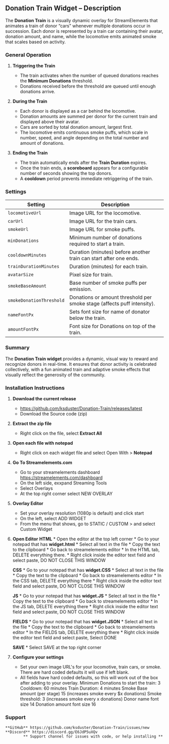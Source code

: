 ## Donation Train Widget – Description

The **Donation Train** is a visually dynamic overlay for StreamElements that animates a train of donor “cars” whenever multiple donations occur in succession. Each donor is represented by a train car containing their avatar, donation amount, and name, while the locomotive emits animated smoke that scales based on activity.

### General Operation

1. **Triggering the Train**

   * The train activates when the number of queued donations reaches the **Minimum Donations** threshold.
   * Donations received before the threshold are queued until enough donations arrive.

2. **During the Train**

   * Each donor is displayed as a car behind the locomotive.
   * Donation amounts are summed per donor for the current train and displayed above their avatar.
   * Cars are sorted by total donation amount, largest first.
   * The locomotive emits continuous smoke puffs, which scale in number, speed, and angle depending on the total number and amount of donations.

3. **Ending the Train**

   * The train automatically ends after the **Train Duration** expires.
   * Once the train ends, a **scoreboard** appears for a configurable number of seconds showing the top donors.
   * A **cooldown** period prevents immediate retriggering of the train.

### Settings

| Setting                  | Description                                                             |
| ------------------------ | ----------------------------------------------------------------------- |
| `locomotiveUrl`          | Image URL for the locomotive.                                           |
| `carUrl`                 | Image URL for the train cars.                                           |
| `smokeUrl`               | Image URL for smoke puffs.                                              |
| `minDonations`           | Minimum number of donations required to start a train.                  |
| `cooldownMinutes`        | Duration (minutes) before another train can start after one ends.       |
| `trainDurationMinutes`   | Duration (minutes) for each train.                                      |
| `avatarSize`             | Pixel size for train.                                                   |
| `smokeBaseAmount`        | Base number of smoke puffs per emission.                                |
| `smokeDonationThreshold` | Donations or amount threshold per smoke stage (affects puff intensity). |
| `nameFontPx`             | Sets font size for name of donator below the train.                     |
| `amountFontPx`           | Font size for Donations on top of the train.                            |

### Summary

The **Donation Train widget** provides a dynamic, visual way to reward and recognize donors in real-time. It ensures that donor activity is celebrated collectively, with a fun animated train and adaptive smoke effects that visually reflect the generosity of the community.


### Installation Instructions

1. **Download the current release**
    * https://github.com/ksduster/Donation-Train/releases/latest
    * Download the Source code (zip)
    
2. **Extract the zip file**
    * Right click on the file, select **Extract All**

3. **Open each file with notepad**
    * Right click on each widget file and select Open With > **Notepad**
    
4. **Go To Streamelements.com**
    * Go to your streamelements dashboard https://streamelements.com/dashboard
    * On the left side, exxpand Streaming Tools
    * Select Overlays
    * At the top right corner select NEW OVERLAY

5. **Overlay Editor**
    * Set your overlay resolution (1080p is default) and click start
    * On the left, select ADD WIDGET
    * From the menu that shows, go to STATIC / CUSTOM > and select Custom Widget

6. **Open Editor**
    **HTML**
        * Open the editor at the top left corner
        * Go to your notepad that has **widget.html**
        * Select all text in the file
        * Copy the text to the clipboard
        * Go back to streamelements editor
        * In the HTML tab, DELETE everything there.
        * Right click inside the editor text field and select paste, DO NOT CLOSE THIS WINDOW
    
    **CSS**
        * Go to your notepad that has **widget.CSS**
        * Select all text in the file
        * Copy the text to the clipboard
        * Go back to streamelements editor
        * In the CSS tab, DELETE everything there
        * Right click inside the editor text field and select paste, DO NOT CLOSE THIS WINDOW
        
    **JS**
        * Go to your notepad that has **widget.JS**
        * Select all text in the file
        * Copy the text to the clipboard
        * Go back to streamelements editor
        * In the JS tab, DELETE everything there
        * Right click inside the editor text field and select paste, DO NOT CLOSE THIS WINDOW
    
    **FIELDS**
        * Go to your notepad that has **widget.JSON**
        * Select all text in the file
        * Copy the text to the clipboard
        * Go back to streamelements editor
        * In the FIELDS tab, DELETE everything there
        * Right click inside the editor text field and select paste, Select DONE
        
    **SAVE**
        * Select SAVE at the top right corner
        
7. **Configure your settings**
    * Set your own image URL's for your locomotive, train cars, or smoke. There are hard coded defaults it will use if left blank.
    * All fields have hard coded defaults, so this will work out of the box after adding to your overlay.
    Minimum Donations to start the train: 3
    Cooldown: 60 minutes
    Train Duration: 4 minutes
    Smoke Base amount (per stage) 15 (increases smoke every $x donations)
    Smoke threshold: 3 (increases smoke every x donations)
    Donor name font size 14
    Donation amount font size 16
    

### Support 

    **GitHub** https://github.com/ksduster/Donation-Train/issues/new
    **Discord** https://discord.gg/E6JdP5uXQv
            ** Support channel for issues with code, or help installing **